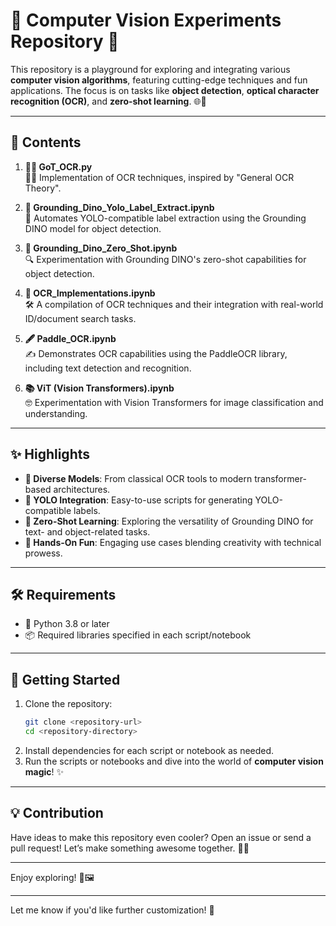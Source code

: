 # 🚀 Computer Vision Experiments Repository 🌟

This repository is a playground for exploring and integrating various **computer vision algorithms**, featuring cutting-edge techniques and fun applications. The focus is on tasks like **object detection**, **optical character recognition (OCR)**, and **zero-shot learning**. 🌐📸

---

## 📂 Contents

1. **🧙‍♂️ GoT_OCR.py**  
   🕵️‍♀️ Implementation of OCR techniques, inspired by "General OCR Theory".  

2. **🎯 Grounding_Dino_Yolo_Label_Extract.ipynb**  
   🤖 Automates YOLO-compatible label extraction using the Grounding DINO model for object detection.  

3. **🦖 Grounding_Dino_Zero_Shot.ipynb**  
   🔍 Experimentation with Grounding DINO's zero-shot capabilities for object detection.  

4. **📄 OCR_Implementations.ipynb**  
   🛠️ A compilation of OCR techniques and their integration with real-world ID/document search tasks.  

5. **🖋️ Paddle_OCR.ipynb**  
   ✍️ Demonstrates OCR capabilities using the PaddleOCR library, including text detection and recognition.  

6. **📚 ViT (Vision Transformers).ipynb**  
   🤓 Experimentation with Vision Transformers for image classification and understanding.  

---

## ✨ Highlights

- **🤩 Diverse Models**: From classical OCR tools to modern transformer-based architectures.  
- **📑 YOLO Integration**: Easy-to-use scripts for generating YOLO-compatible labels.  
- **🎨 Zero-Shot Learning**: Exploring the versatility of Grounding DINO for text- and object-related tasks.  
- **🤹 Hands-On Fun**: Engaging use cases blending creativity with technical prowess.  

---

## 🛠️ Requirements

- 🐍 Python 3.8 or later  
- 📦 Required libraries specified in each script/notebook  

---

## 🚀 Getting Started

1. Clone the repository:  
   ```bash
   git clone <repository-url>
   cd <repository-directory>
   ```
2. Install dependencies for each script or notebook as needed.  
3. Run the scripts or notebooks and dive into the world of **computer vision magic**! ✨  

---

## 💡 Contribution

Have ideas to make this repository even cooler? Open an issue or send a pull request! Let’s make something awesome together. 🤝✨

---

Enjoy exploring! 🌟🖼️

--- 

Let me know if you'd like further customization! 🎉
